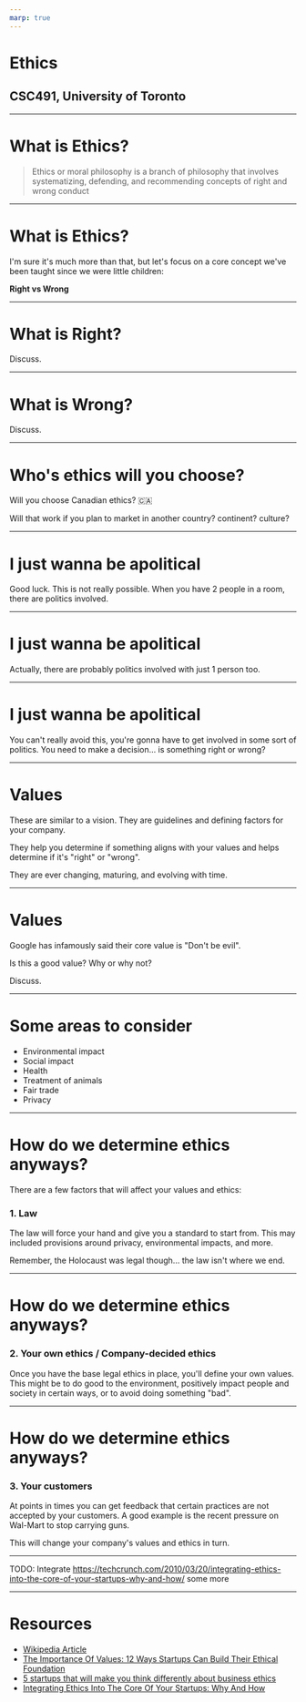 ```yaml
---
marp: true
---
```


# Ethics

## CSC491, University of Toronto

---

# What is Ethics?

> Ethics or moral philosophy is a branch of philosophy that involves systematizing, defending, and recommending concepts of right and wrong conduct

---

# What is Ethics?

I'm sure it's much more than that, but let's focus on a core concept we've been taught since we were little children:

**Right vs Wrong**

---

# What is Right?

Discuss.

---

# What is Wrong?

Discuss.

---

# Who's ethics will you choose?

Will you choose Canadian ethics? 🇨🇦

Will that work if you plan to market in another country? continent? culture?

---

# I just wanna be apolitical

Good luck. This is not really possible. When you have 2 people in a room, there are politics involved.

---

# I just wanna be apolitical

Actually, there are probably politics involved with just 1 person too.

---

# I just wanna be apolitical

You can't really avoid this, you're gonna have to get involved in some sort of politics. You need to make a decision... is something right or wrong?

---

# Values

These are similar to a vision. They are guidelines and defining factors for your company.

They help you determine if something aligns with your values and helps determine if it's "right" or "wrong".

They are ever changing, maturing, and evolving with time.

---

# Values

Google has infamously said their core value is "Don't be evil".

Is this a good value? Why or why not?

Discuss.

---

# Some areas to consider

- Environmental impact
- Social impact
- Health
- Treatment of animals
- Fair trade
- Privacy

---

# How do we determine ethics anyways?

There are a few factors that will affect your values and ethics:

### 1. Law

The law will force your hand and give you a standard to start from. This may included provisions around privacy, environmental impacts, and more.

Remember, the Holocaust was legal though... the law isn't where we end.

---

# How do we determine ethics anyways?

### 2. Your own ethics / Company-decided ethics

Once you have the base legal ethics in place, you'll define your own values. This might be to do good to the environment, positively impact people and society in certain ways, or to avoid doing something "bad".

---

# How do we determine ethics anyways?

### 3. Your customers

At points in times you can get feedback that certain practices are not accepted by your customers. A good example is the recent pressure on Wal-Mart to stop carrying guns.

This will change your company's values and ethics in turn.

---

TODO: Integrate https://techcrunch.com/2010/03/20/integrating-ethics-into-the-core-of-your-startups-why-and-how/ some more

---

# Resources

- [Wikipedia Article](https://en.wikipedia.org/wiki/Ethics)
- [The Importance Of Values: 12 Ways Startups Can Build Their Ethical Foundation](https://www.forbes.com/sites/forbescoachescouncil/2019/07/15/the-importance-of-values-12-ways-startups-can-build-their-ethical-foundation/)
- [5 startups that will make you think differently about business ethics](https://simpleweb.co.uk/5-startups-that-will-make-you-think-differently-about-business-ethics/)
- [Integrating Ethics Into The Core Of Your Startups: Why And How](https://techcrunch.com/2010/03/20/integrating-ethics-into-the-core-of-your-startups-why-and-how/)
